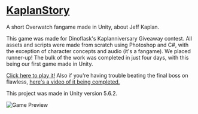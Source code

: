 # [KaplanStory](https://boxfort-labs.github.io/KaplanStory/)
A short Overwatch fangame made in Unity, about Jeff Kaplan.

This game was made for Dinoflask's Kaplanniversary Giveaway contest. All assets and scripts were made from scratch using Photoshop and C#, with the exception of character concepts and audio (it's a fangame). We placed runner-up!
The bulk of the work was completed in just four days, with this being our first game made in Unity.

[Click here to play it!](https://boxfort-labs.github.io/KaplanStory/) Also if you're having trouble beating the final boss on flawless, [here's a video of it being completed.](https://www.twitch.tv/videos/159712858)

This project was made in Unity version 5.6.2.

![Game Preview](https://i.imgur.com/7ZBRIL3.png)
